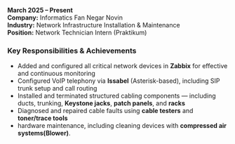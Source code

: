 **March 2025 – Present**  
**Company:** Informatics Fan Negar Novin  
**Industry:** Network Infrastructure Installation & Maintenance  
**Position:** Network Technician Intern (Praktikum)  

### Key Responsibilities & Achievements  
- Added and configured all critical network devices in **Zabbix** for effective and continuous monitoring  
- Configured VoIP telephony via **Issabel** (Asterisk-based), including SIP trunk setup and call routing  
- Installed and terminated structured cabling components — including ducts, trunking, **Keystone jacks**, **patch panels**, and **racks**  
- Diagnosed and repaired cable faults using **cable testers** and **toner/trace tools**  
- hardware maintenance, including cleaning devices with **compressed air systems(Blower)**.